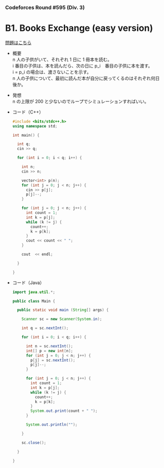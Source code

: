 ### Codeforces Round #595 (Div. 3)

# B1. Books Exchange (easy version)

  [問題はこちら](https://codeforces.com/contest/1249/problem/B1)
  
- 概要<br>
  n 人の子供がいて、それぞれ 1 日に 1 冊本を読む。<br>
  i 番目の子供は、本を読んだら、次の日に p_i　番目の子供に本を渡す。<br>
  i = p_i の場合は、渡さないことを示す。<br>
  n 人の子供について、最初に読んだ本が自分に戻ってくるのはそれぞれ何日後か。
  
- 発想<br>
  n の上限が 200 と少ないのでループでシミュレーションすればいい。
  
  
- コード（C++）

  ```cpp
  #include <bits/stdc++.h>
  using namespace std;

  int main() {

    int q;
    cin >> q;

    for (int i = 0; i < q; i++) {

      int n;
      cin >> n;

      vector<int> p(n);
      for (int j = 0; j < n; j++) {
        cin >> p[j];
        p[j]--;
      }

      for (int j = 0; j < n; j++) {
        int count = 1;
        int k = p[j];
        while (k != j) {
          count++;
          k = p[k];
        }
        cout << count << " ";
      }

      cout  << endl;

    }

  }
  ```
  
- コード（Java）

  ```java
  import java.util.*;

  public class Main {

    public static void main (String[] args) {

      Scanner sc = new Scanner(System.in);

      int q = sc.nextInt();

      for (int i = 0; i < q; i++) {

        int n = sc.nextInt();
        int[] p = new int[n];
        for (int j = 0; j < n; j++) {
          p[j] = sc.nextInt();
          p[j]--;
        }

        for (int j = 0; j < n; j++) {
          int count = 1;
          int k = p[j];
          while (k != j) {
            count++;
            k = p[k];
          }
          System.out.print(count + " ");
        }

        System.out.println("");

      }

      sc.close();

    }

  }
  ```
    
